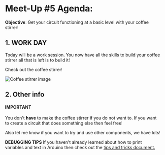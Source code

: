 # Meet-Up #5 Agenda:

**Objective**: Get your circuit functioning at a basic level with your coffee stirrer!

## 1. WORK DAY
Today will be a work session. You now have all the skills to build your coffee stirrer all that is left is to build it!

Check out the coffee stirrer!

![Coffee stirrer image](https://i.imgur.com/kARh0mZ.jpg)

## 2. Other info

#### IMPORTANT
You don't **have** to make the coffee stirrer if you do not want to. If you want to create a circuit that does something else then feel free!

Also let me know if you want to try and use other components, we have lots!

**DEBUGGING TIPS**
If you haven't already learned about how to print variables and text in Arduino then check out the [tips and tricks document.](https://github.com/UWCoffeeNCode/Lessons/tree/master/F18/Projects/hardware-automatic-coffee-stirrer/Tips-and-tricks)
